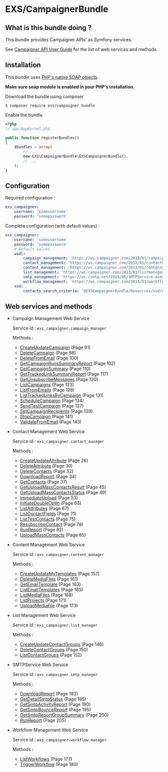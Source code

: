 # EXS/CampaignerBundle



## What is this bundle doing ?

This bundle provides Campaigner APIs' as Symfony services.

See [Campaigner API User Guide](docs/Campaigner-Elements-API-User-Guide.pdf) for the list of web services and methods. 

## Installation

This bundle uses [PHP's native SOAP objects](http://php.net/manual/en/book.soap.php).

**Make sure soap module is enabled in your PHP's installation.**

Download the bundle using composer

```
$ composer require exs/campaigner-bundle
```

Enable the bundle

```php
<?php
// app/AppKernel.php

public function registerBundles()
{
    $bundles = array(
        // ...
        new EXS\CampaignerBundle\EXSCampaignerBundle(),
        // ...
    );
}
```

## Configuration

Required configuration :

```yml
exs_campaigner:
    username: 'someusername'
    password: 'somepassword'
```

Complete configuration (with default values) :

```yml
exs_campaigner:
    username: 'someusername'
    password: 'somepassword'
    # Default values
    wsdl:
        campaign_management: 'https://ws.campaigner.com/2013/01/campaignmanagement.asmx?WSDL'
        contact_management: 'https://ws.campaigner.com/2013/01/contactmanagement.asmx?WSDL'
        content_management: 'https://ws.campaigner.com/2013/01/contentmanagement.asmx?WSDL'
        list_management: 'https://ws.campaigner.com/2013/01/listmanagement.asmx?WSDL'
        smtp_management: 'https://ws.csmtp.net/2014/06/SMTPService.asmx?WSDL'
        workflow_management: 'https://ws.campaigner.com/2013/01/workflowmanagement.asmx?WSDL'
    xsd:
        contacts_search_criteria: '@EXSCampaignerBundle/Resources/xsd/ContactsSearchCriteria2.xsd'
```

## Web services and methods


* Campaign Management Web Service

  Service id : `exs_campaigner.campaign_manager`

  Methods :
  * [CreateUpdateCampaign](docs/Campaigner-Elements-API-User-Guide.pdf#page=91) (Page 91)
  * [DeleteCampaign](docs/Campaigner-Elements-API-User-Guide.pdf#page=98) (Page 98)
  * [DeleteFromEmail](docs/Campaigner-Elements-API-User-Guide.pdf#page=100) (Page 100)
  * [GetCampaignRunsSummaryReport](docs/Campaigner-Elements-API-User-Guide.pdf#page=102) (Page 102)
  * [GetCampaignSummary](docs/Campaigner-Elements-API-User-Guide.pdf#page=110) (Page 110)
  * [GetTrackedLinkSummaryReport](docs/Campaigner-Elements-API-User-Guide.pdf#page=117) (Page 117)
  * [GetUnsubscribeMessages](docs/Campaigner-Elements-API-User-Guide.pdf#page=120) (Page 120)
  * [ListCampaigns](docs/Campaigner-Elements-API-User-Guide.pdf#page=123) (Page 123)
  * [ListFromEmails](docs/Campaigner-Elements-API-User-Guide.pdf#page=128) (Page 128)
  * [ListTrackedLinksByCampaign](docs/Campaigner-Elements-API-User-Guide.pdf#page=131) (Page 131)
  * [ScheduleCampaign](docs/Campaigner-Elements-API-User-Guide.pdf#page=134) (Page 134)
  * [SendTestCampaign](docs/Campaigner-Elements-API-User-Guide.pdf#page=137) (Page 137)
  * [SetCampaignRecipients](docs/Campaigner-Elements-API-User-Guide.pdf#page=139) (Page 139)
  * [StopCampaign](docs/Campaigner-Elements-API-User-Guide.pdf#page=141) (Page 141)
  * [ValidateFromEmail](docs/Campaigner-Elements-API-User-Guide.pdf#page=143) (Page 143)


* Contact Management Web Service

  Service id : `exs_campaigner.contact_manager`

  Methods :
  * [CreateUpdateAttribute](docs/Campaigner-Elements-API-User-Guide.pdf#page=26) (Page 26)
  * [DeleteAttribute](docs/Campaigner-Elements-API-User-Guide.pdf#page=30) (Page 30)
  * [DeleteContacts](docs/Campaigner-Elements-API-User-Guide.pdf#page=32) (Page 32)
  * [DownloadReport](docs/Campaigner-Elements-API-User-Guide.pdf#page=34) (Page 34)
  * [GetContacts](docs/Campaigner-Elements-API-User-Guide.pdf#page=37) (Page 37)
  * [GetUploadMassContactsResult](docs/Campaigner-Elements-API-User-Guide.pdf#page=45) (Page 45)
  * [GetUploadMassContactsStatus](docs/Campaigner-Elements-API-User-Guide.pdf#page=49) (Page 49)
  * [ImmediateUpload](docs/Campaigner-Elements-API-User-Guide.pdf#page=53) (Page 53)
  * [InitiateDoubleOptIn](docs/Campaigner-Elements-API-User-Guide.pdf#page=63) (Page 63)
  * [ListAttributes](docs/Campaigner-Elements-API-User-Guide.pdf#page=67) (Page 67)
  * [ListContactFields](docs/Campaigner-Elements-API-User-Guide.pdf#page=71) (Page 71)
  * [ListTestContacts](docs/Campaigner-Elements-API-User-Guide.pdf#page=75) (Page 75)
  * [ResubscribeContact](docs/Campaigner-Elements-API-User-Guide.pdf#page=78) (Page 78)
  * [RunReport](docs/Campaigner-Elements-API-User-Guide.pdf#page=82) (Page 82)
  * [UploadMassContacts](docs/Campaigner-Elements-API-User-Guide.pdf#page=85) (Page 85)


* Content Management Web Service

  Service id : `exs_campaigner.content_manager`

  Methods :
  * [CreateUpdateMyTemplates](docs/Campaigner-Elements-API-User-Guide.pdf#page=157) (Page 157)
  * [DeleteMediaFiles](docs/Campaigner-Elements-API-User-Guide.pdf#page=161) (Page 161)
  * [GetEmailTemplate](docs/Campaigner-Elements-API-User-Guide.pdf#page=163) (Page 163)
  * [ListEmailTemplates](docs/Campaigner-Elements-API-User-Guide.pdf#page=165) (Page 165)
  * [ListMediaFiles](docs/Campaigner-Elements-API-User-Guide.pdf#page=168) (Page 168)
  * [ListProjects](docs/Campaigner-Elements-API-User-Guide.pdf#page=171) (Page 171)
  * [UploadMediaFile](docs/Campaigner-Elements-API-User-Guide.pdf#page=173) (Page 173)


* List Management Web Service

  Service id : `exs_campaigner.list_manager`

  Methods :
  * [CreateUpdateContactGroups](docs/Campaigner-Elements-API-User-Guide.pdf#page=146) (Page 146)
  * [DeleteContactGroups](docs/Campaigner-Elements-API-User-Guide.pdf#page=150) (Page 150)
  * [ListContactGroups](docs/Campaigner-Elements-API-User-Guide.pdf#page=152) (Page 152)


* SMTPService Web Service

  Service id : `exs_campaigner.smtp_manager`

  Methods :
  * [DownloadReport](docs/Campaigner-Elements-API-User-Guide.pdf#page=183) (Page 183)
  * [GetDetailSmtpStatus](docs/Campaigner-Elements-API-User-Guide.pdf#page=185) (Page 185)
  * [GetSmtpActivityReport](docs/Campaigner-Elements-API-User-Guide.pdf#page=190) (Page 190)
  * [GetSmtpBounceReport](docs/Campaigner-Elements-API-User-Guide.pdf#page=195) (Page 195)
  * [GetSmtpReportGroupSummary](docs/Campaigner-Elements-API-User-Guide.pdf#page=200) (Page 200)
  * [RunReport](docs/Campaigner-Elements-API-User-Guide.pdf#page=205) (Page 205)


* Workflow Management Web Service

  Service id : `exs_campaigner.workflow_manager`

  Methods :
  * [ListWorkflows](docs/Campaigner-Elements-API-User-Guide.pdf#page=177) (Page 177)
  * [TriggerWorkflow](docs/Campaigner-Elements-API-User-Guide.pdf#page=180) (Page 180)
